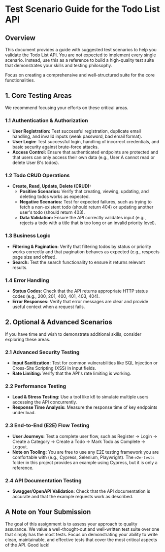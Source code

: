 # Test Scenario Guide for the Todo List API

## Overview
This document provides a guide with suggested test scenarios to help you validate the Todo List API. You are not expected to implement every single scenario. Instead, use this as a reference to build a high-quality test suite that demonstrates your skills and testing philosophy.

Focus on creating a comprehensive and well-structured suite for the core functionalities.

## 1. Core Testing Areas

We recommend focusing your efforts on these critical areas.

### 1.1 Authentication & Authorization
- **User Registration:** Test successful registration, duplicate email handling, and invalid inputs (weak password, bad email format).
- **User Login:** Test successful login, handling of incorrect credentials, and basic security against brute-force attacks.
- **Access Control:** Ensure that authenticated endpoints are protected and that users can only access their own data (e.g., User A cannot read or delete User B's todos).

### 1.2 Todo CRUD Operations
- **Create, Read, Update, Delete (CRUD):**
  - **Positive Scenarios:** Verify that creating, viewing, updating, and deleting todos works as expected.
  - **Negative Scenarios:** Test for expected failures, such as trying to fetch a non-existent todo (should return 404) or updating another user's todo (should return 403).
  - **Data Validation:** Ensure the API correctly validates input (e.g., rejects a todo with a title that is too long or an invalid priority level).

### 1.3 Business Logic
- **Filtering & Pagination:** Verify that filtering todos by status or priority works correctly and that pagination behaves as expected (e.g., respects page size and offset).
- **Search:** Test the search functionality to ensure it returns relevant results.

### 1.4 Error Handling
- **Status Codes:** Check that the API returns appropriate HTTP status codes (e.g., 200, 201, 400, 401, 403, 404).
- **Error Responses:** Verify that error messages are clear and provide useful context when a request fails.

## 2. Optional & Advanced Scenarios

If you have time and wish to demonstrate additional skills, consider exploring these areas.

### 2.1 Advanced Security Testing
- **Input Sanitization:** Test for common vulnerabilities like SQL Injection or Cross-Site Scripting (XSS) in input fields.
- **Rate Limiting:** Verify that the API's rate limiting is working.

### 2.2 Performance Testing
- **Load & Stress Testing:** Use a tool like k6 to simulate multiple users accessing the API concurrently.
- **Response Time Analysis:** Measure the response time of key endpoints under load.

### 2.3 End-to-End (E2E) Flow Testing
- **User Journeys:** Test a complete user flow, such as Register -> Login -> Create a Category -> Create a Todo -> Mark Todo as Complete -> Logout.
- **Note on Tooling:** You are free to use any E2E testing framework you are comfortable with (e.g., Cypress, Selenium, Playwright). The `e2e-tests` folder in this project provides an example using Cypress, but it is only a reference.

### 2.4 API Documentation Testing
- **Swagger/OpenAPI Validation:** Check that the API documentation is accurate and that the example requests work as described.

## A Note on Your Submission

The goal of this assignment is to assess your approach to quality assurance. We value a well-thought-out and well-written test suite over one that simply has the most tests. Focus on demonstrating your ability to write clean, maintainable, and effective tests that cover the most critical aspects of the API. Good luck!